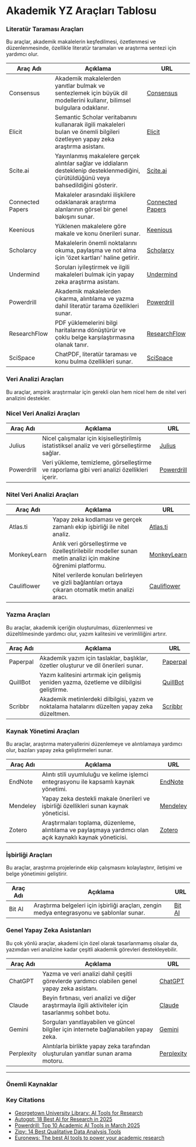 # Akademik YZ Araçları Tablosu

### Literatür Taraması Araçları

Bu araçlar, akademik makalelerin keşfedilmesi, özetlenmesi ve düzenlenmesinde, özellikle literatür taramaları ve araştırma sentezi için yardımcı olur.

| Araç Adı | Açıklama | URL |
| --- | --- | --- |
| Consensus | Akademik makalelerden yanıtlar bulmak ve sentezlemek için büyük dil modellerini kullanır, bilimsel bulgulara odaklanır. | [Consensus](https://consensus.app/) |
| Elicit | Semantic Scholar veritabanını kullanarak ilgili makaleleri bulan ve önemli bilgileri özetleyen yapay zeka araştırma asistanı. | [Elicit](https://elicit.com/) |
| Scite.ai | Yayınlanmış makalelere gerçek alıntılar sağlar ve iddiaların desteklenip desteklenmediğini, çürütüldüğünü veya bahsedildiğini gösterir. | [Scite.ai](https://scite.ai/) |
| Connected Papers | Makaleler arasındaki ilişkilere odaklanarak araştırma alanlarının görsel bir genel bakışını sunar. | [Connected Papers](https://www.connectedpapers.com/) |
| Keenious | Yüklenen makalelere göre makale ve konu önerileri sunar. | [Keenious](https://keenious.com/) |
| Scholarcy | Makalelerin önemli noktalarını okuma, paylaşma ve not alma için 'özet kartları' haline getirir. | [Scholarcy](https://www.scholarcy.com/) |
| Undermind | Soruları iyileştirmek ve ilgili makaleleri bulmak için yapay zeka araştırma asistanı. | [Undermind](https://www.undermind.ai/) |
| Powerdrill | Akademik makalelerden çıkarma, alıntılama ve yazma dahil literatür tarama özellikleri sunar. | [Powerdrill](https://powerdrill.ai/) |
| ResearchFlow | PDF yüklemelerini bilgi haritalarına dönüştürür ve çoklu belge karşılaştırmasına olanak tanır. | [ResearchFlow](https://rflow.ai/) |
| SciSpace | ChatPDF, literatür taraması ve konu bulma özellikleri sunar. | [SciSpace](https://typeset.io/) |

### Veri Analizi Araçları

Bu araçlar, ampirik araştırmalar için gerekli olan hem nicel hem de nitel veri analizini destekler.

### Nicel Veri Analizi Araçları

| Araç Adı | Açıklama | URL |
| --- | --- | --- |
| Julius | Nicel çalışmalar için kişiselleştirilmiş istatistiksel analiz ve veri görselleştirme sağlar. | [Julius](https://julius.ai/) |
| Powerdrill | Veri yükleme, temizleme, görselleştirme ve raporlama gibi veri analizi özellikleri içerir. | [Powerdrill](https://powerdrill.ai/) |

### Nitel Veri Analizi Araçları

| Araç Adı | Açıklama | URL |
| --- | --- | --- |
| Atlas.ti | Yapay zeka kodlaması ve gerçek zamanlı ekip işbirliği ile nitel analiz. | [Atlas.ti](https://atlasti.com/) |
| MonkeyLearn | Anlık veri görselleştirme ve özelleştirilebilir modeller sunan metin analizi için makine öğrenimi platformu. | [MonkeyLearn](https://monkeylearn.com/) |
| Cauliflower | Nitel verilerde konuları belirleyen ve gizli bağlantıları ortaya çıkaran otomatik metin analizi aracı. | [Cauliflower](https://www.cauliflower.ai/) |

### Yazma Araçları

Bu araçlar, akademik içeriğin oluşturulması, düzenlenmesi ve düzeltilmesinde yardımcı olur, yazım kalitesini ve verimliliğini artırır.

| Araç Adı | Açıklama | URL |
| --- | --- | --- |
| Paperpal | Akademik yazım için taslaklar, başlıklar, özetler oluşturur ve dil önerileri sunar. | [Paperpal](https://paperpal.com/) |
| QuillBot | Yazım kalitesini artırmak için gelişmiş yeniden yazma, özetleme ve dilbilgisi geliştirme. | [QuillBot](https://quillbot.com/) |
| Scribbr | Akademik metinlerdeki dilbilgisi, yazım ve noktalama hatalarını düzelten yapay zeka düzeltmen. | [Scribbr](https://www.scribbr.com/) |

### Kaynak Yönetimi Araçları

Bu araçlar, araştırma materyallerini düzenlemeye ve alıntılamaya yardımcı olur, bazıları yapay zeka geliştirmeleri sunar.

| Araç Adı | Açıklama | URL |
| --- | --- | --- |
| EndNote | Alıntı stili uyumluluğu ve kelime işlemci entegrasyonu ile kapsamlı kaynak yönetimi. | [EndNote](https://endnote.com/) |
| Mendeley | Yapay zeka destekli makale önerileri ve işbirliği özellikleri sunan kaynak yöneticisi. | [Mendeley](https://www.mendeley.com/) |
| Zotero | Araştırmaları toplama, düzenleme, alıntılama ve paylaşmaya yardımcı olan açık kaynaklı kaynak yöneticisi. | [Zotero](https://www.zotero.org/) |

### İşbirliği Araçları

Bu araçlar, araştırma projelerinde ekip çalışmasını kolaylaştırır, iletişimi ve belge yönetimini geliştirir.

| Araç Adı | Açıklama | URL |
| --- | --- | --- |
| Bit AI | Araştırma belgeleri için işbirliği araçları, zengin medya entegrasyonu ve şablonlar sunar. | [Bit AI](https://bit.ai/) |

### Genel Yapay Zeka Asistanları

Bu çok yönlü araçlar, akademi için özel olarak tasarlanmamış olsalar da, yazımdan veri analizine kadar çeşitli akademik görevleri destekleyebilir.

| Araç Adı | Açıklama | URL |
| --- | --- | --- |
| ChatGPT | Yazma ve veri analizi dahil çeşitli görevlerde yardımcı olabilen genel yapay zeka asistanı. | [ChatGPT](https://chat.openai.com/) |
| Claude | Beyin fırtınası, veri analizi ve diğer araştırmayla ilgili aktiviteler için tasarlanmış sohbet botu. | [Claude](https://claude.ai/) |
| Gemini | Sorguları yanıtlayabilen ve güncel bilgiler için internete bağlanabilen yapay zeka. | [Gemini](https://gemini.google.com/) |
| Perplexity | Alıntılarla birlikte yapay zeka tarafından oluşturulan yanıtlar sunan arama motoru. | [Perplexity](https://www.perplexity.ai/) |

---

### Önemli Kaynaklar

### Key Citations

- [Georgetown University Library: AI Tools for Research](https://guides.library.georgetown.edu/ai/tools)
- [Autogpt: 18 Best AI for Research in 2025](https://autogpt.net/20-best-ai-for-research-in-2025/)
- [Powerdrill: Top 10 Academic AI Tools in March 2025](https://powerdrill.ai/blog/top-academic-ai-tools)
- [Zipy: 14 Best Qualitative Data Analysis Tools](https://www.zipy.ai/blog/qualitative-data-analysis-tools)
- [Euronews: The best AI tools to power your academic research](https://www.euronews.com/next/2024/01/20/best-ai-tools-academic-research-chatgpt-consensus-chatpdf-elicit-research-rabbit-scite)
